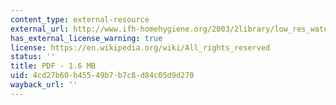 ```yaml
---
content_type: external-resource
external_url: http://www.ifh-homehygiene.org/2003/2library/low_res_water_paper.pdf
has_external_license_warning: true
license: https://en.wikipedia.org/wiki/All_rights_reserved
status: ''
title: PDF - 1.6 MB
uid: 4cd27b60-b455-49b7-b7c8-d84c05d9d270
wayback_url: ''
---
```

